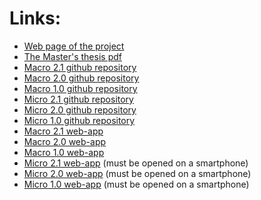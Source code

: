 # Links:

- [Web page of the project](https://fractionmari.github.io/microandmacro/)
- [The Master's thesis pdf]()
- [Macro 2.1 github repository](https://github.com/FractionMari/macro3)
- [Macro 2.0 github repository](https://github.com/FractionMari/macro2)
- [Macro 1.0 github repository](https://github.com/FractionMari/macro)
- [Micro 2.1 github repository](https://github.com/FractionMari/micro3)
- [Micro 2.0 github repository](https://github.com/FractionMari/micro2)
- [Micro 1.0 github repository](https://github.com/FractionMari/micro)
- [Macro 2.1 web-app](https://fractionmari.github.io/macro3/)
- [Macro 2.0 web-app](https://fractionmari.github.io/macro2/)
- [Macro 1.0 web-app](https://fractionmari.github.io/macro/)
- [Micro 2.1 web-app](https://fractionmari.github.io/micro3/) (must be opened on a smartphone)
- [Micro 2.0 web-app](https://fractionmari.github.io/micro2/) (must be opened on a smartphone)
- [Micro 1.0 web-app](https://fractionmari.github.io/micro/) (must be opened on a smartphone)
